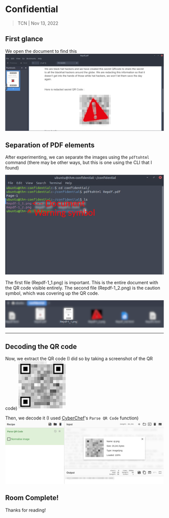 # Confidential
> TCN | Nov 13, 2022

## First glance
We open the document to find this
![Document with a QR code with a red caution symbol on it (QR code is blurred by author)](./writeup/doc.png)

## Separation of PDF elements
After experimenting, we can separate the images using the `pdftohtml` command (there may be other ways, but this is one using the CLI that I found)

![Running "pdftohtml Repdf.pdf", we get 2 files, Repdf-1_1.png - Document, and Repdf-1_2.png - Warning symbol](./writeup/pdftohtml.png)

The first file (Repdf-1_1.png) is important. This is the entire document with the QR code visible entirely. The second file (Repdf-1_2.png) is the caution symbol, which was covering up the QR code.

![Caja file manager open blurred to emphasize Repdf-1_1.png](./writeup/pdftohtml_output.png)

---
## Decoding the QR code
Now, we extract the QR code (I did so by taking a screenshot of the QR code)
![Blurred QR Code](./writeup/qr.png)

Then, we decode it (I used [CyberChef](http://gchq.github.io/CyberChef)'s `Parse QR Code` function)
![CyberChef with the QR code parsed and the flag given](./writeup/flag.png)

## Room Complete!
Thanks for reading!
